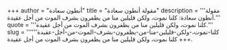+++
author = "أنطون سعادة"
title = "مقولة أنطون سعادة"
description = '''مقولة أنطون سعادة: كلنا نموت، ولكن قليلين منا من يظفرون بشرف الموت من أجل عقيدة.'''
quote = '''كلنا نموت، ولكن قليلين منا من يظفرون بشرف الموت من أجل عقيدة.'''
slug = '''كلنا-نموت،-ولكن-قليلين-منا-من-يظفرون-بشرف-الموت-من-أجل-عقيدة'''
+++
كلنا نموت، ولكن قليلين منا من يظفرون بشرف الموت من أجل عقيدة.
